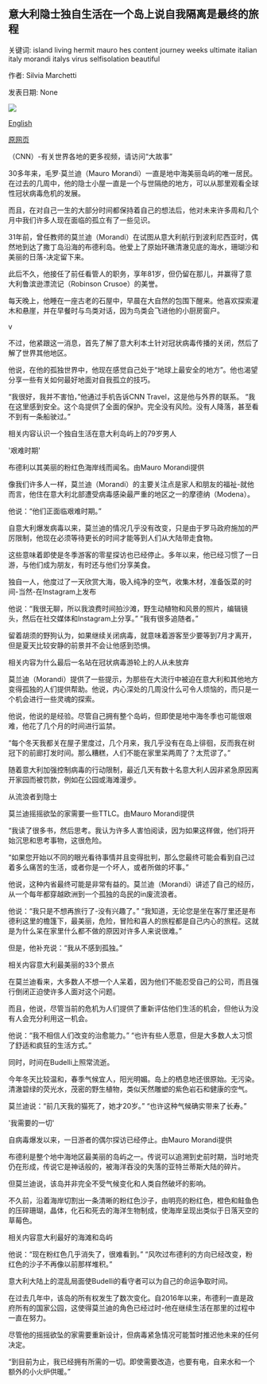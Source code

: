 ## 意大利隐士独自生活在一个岛上说自我隔离是最终的旅程

关键词: island living hermit mauro hes content journey weeks ultimate italian italy morandi italys virus selfisolation beautiful

作者: Silvia Marchetti

发表日期: None

![](https://cdn.cnn.com/cnnnext/dam/assets/180321111610-180312145114-mauro-morandi-2-super-tease.jpg)

[English](Italian%20hermit%20living%20alone%20on%20an%20island%20says%20self-isolation%20is%20the%20ultimate%20journey.md)

[原网页](https://edition.cnn.com/travel/article/italy-hermit-coronavirus/index.html)

（CNN）-有关世界各地的更多视频，请访问“大故事”

30多年来，毛罗·莫兰迪（Mauro Morandi）一直是地中海美丽岛屿的唯一居民。在过去的几周中，他的隐士小屋一直是一个与世隔绝的地方，可以从那里观看全球性冠状病毒危机的发展。

而且，在对自己一生的大部分时间都保持着自己的想法后，他对未来许多周和几个月中我们许多人现在面临的孤立有了一些见识。

31年前，曾任教师的莫兰迪（Morandi）在试图从意大利航行到波利尼西亚时，偶然地到达了撒丁岛沿海的布德利岛。他爱上了原始环礁清澈见底的海水，珊瑚沙和美丽的日落-决定留下来。

此后不久，他接任了前任看管人的职务，享年81岁，但仍留在那儿，并赢得了意大利鲁滨逊漂流记（Robinson Crusoe）的美誉。

每天晚上，他睡在一座古老的石屋中，早晨在大自然的包围下醒来。他喜欢探索灌木和悬崖，并在早餐时与鸟类对话，因为鸟类会飞进他的小厨房窗户。

v

不过，他紧跟这一消息，首先了解了意大利本土针对冠状病毒传播的关闭，然后了解了世界其他地区。

他说，在他的孤独世界中，他现在感觉自己处于“地球上最安全的地方”。他也渴望分享一些有关如何最好地面对自我孤立的技巧。

“我很好，我并不害怕，”他通过手机告诉CNN Travel，这是他与外界的联系。 “我在这里感到安全。这个岛提供了全面的保护。完全没有风险。没有人降落，甚至看不到有一条船驶过。”

相关内容认识一个独自生活在意大利岛屿上的79岁男人

'艰难时期'

布德利以其美丽的粉红色海岸线而闻名。由Mauro Morandi提供

像我们许多人一样，莫兰迪（Morandi）的主要关注点是家人和朋友的福祉-就他而言，他住在意大利北部遭受病毒感染最严重的地区之一的摩德纳（Modena）。

他说：“他们正面临艰难时期。”

自意大利爆发病毒以来，莫兰迪的情况几乎没有改变，只是由于罗马政府施加的严厉限制，他现在必须等待更长的时间才能等到人们从大陆带走食物。

这些意味着即使是冬季游客的零星探访也已经停止。多年以来，他已经习惯了一日游，与他们成为朋友，有时还与他们分享美食。

独自一人，他度过了一天欣赏大海，吸入纯净的空气，收集木材，准备饭菜的时间-当然-在Instagram上发布

他说：“我很无聊，所以我浪费时间拍沙滩，野生动植物和风景的照片，编辑镜头，然后在社交媒体和Instagram上分享。” “我有很多追随者。”

留着胡须的野狗认为，如果继续关闭病毒，就意味着游客至少要等到7月才离开，但是夏天比较安静的前景并不会让他感到恐惧。

相关内容为什么最后一名站在冠状病毒游轮上的人从未放弃

莫兰迪（Morandi）提供了一些提示，为那些在大流行中被迫在意大利和其他地方变得孤独的人们提供帮助。他说，内心深处的几周没什么可令人烦恼的，而只是一个机会进行一些灵魂的探索。

他说，他说的是经验。尽管自己拥有整个岛屿，但即使是地中海冬季也可能很艰难，他花了几个月的时间进行监禁。

“每个冬天我都关在屋子里度过，几个月来，我几乎没有在岛上徘徊，反而我在树冠下的前廊打发时间。那么糟糕，人们不能在家里呆两周了？太荒谬了。”

随着意大利加强控制病毒的行动限制，最近几天有数十名意大利人因非紧急原因离开家园而被罚款，例如在公园或海滩漫步。

从流浪者到隐士

莫兰迪摇摇欲坠的家需要一些TTLC。由Mauro Morandi提供

“我读了很多书，然后思考。我认为许多人害怕阅读，因为如果这样做，他们将开始沉思和思考事物，这很危险。

“如果您开始以不同的眼光看待事情并且变得批判，那么您最终可能会看到自己过着多么痛苦的生活，或者你是一个坏人，或者所做的坏事。”

他说，这种内省最终可能是非常有益的。莫兰迪（Morandi）讲述了自己的经历，从一个每年都穿越欧洲到一个孤独的岛民的in废流浪者。

他说：“我只是不想再旅行了-没有兴趣了。” “我知道，无论您是坐在客厅里还是布德利这里的檐篷下，最美丽，危险，冒险和喜人的旅程都是自己内心的旅程。这就是为什么呆在家里什么都不做的原因对许多人来说很难。”

但是，他补充说：“我从不感到孤独。”

相关内容意大利最美丽的33个景点

在莫兰迪看来，大多数人不想一个人呆着，因为他们不能忍受自己的公司，而且强行倒闭正迫使许多人面对这个问题。

而且，他说，尽管当前的危机为人们提供了重新评估他们生活的机会，但他认为没有人会充分利用这一机会。

他说：“我不相信人们改变的治愈能力。” “也许有些人愿意，但是大多数人太习惯了舒适和疯狂的生活方式。”

同时，时间在Budelli上照常流逝。

今年冬天比较温和，春季气候宜人，阳光明媚。岛上的栖息地还很原始。无污染。清澈碧绿的荧光水，茂密的野生植物，类似天然雕塑的紫色岩石和健康的空气。

莫兰迪说：“前几天我的猫死了，她才20岁。” “也许这种气候确实带来了长寿。”

'我需要的一切'

自病毒爆发以来，一日游者的偶尔探访已经停止。由Mauro Morandi提供

布德利是整个地中海地区最美丽的岛屿之一。传说可以追溯到史前时期，当时地壳仍在形成，传说它是神话般的，被海洋吞没的失落的亚特兰蒂斯大陆的碎片。

但莫兰迪说，该岛并非完全不受气候变化和人类自然破坏的影响。

不久前，沿着海岸切割出一条清晰的粉红色沙子，由明亮的粉红色，橙色和鲑鱼色的压碎珊瑚，晶体，化石和死去的海洋生物制成，使海岸呈现出类似于日落天空的草莓色。

相关内容意大利最好的海滩和岛屿

他说：“现在粉红色几乎消失了，很难看到。” “风吹过布德利的方向已经改变，粉红色的沙子不再像以前那样堆积。”

意大利大陆上的混乱局面使Budelli的看守者可以为自己的命运争取时间。

在过去几年中，该岛的所有权发生了数次变化。自2016年以来，布德利一直是政府所有的国家公园，这使得莫兰迪的角色已经过时-他在继续生活在那里的过程中一直在努力。

尽管他的摇摇欲坠的家需要重新设计，但病毒紧急情况可能暂时推迟他未来的任何决定。

“到目前为止，我已经拥有所需的一切。即使需要改造，也要有电，自来水和一个额外的小火炉供暖。”